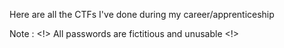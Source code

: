 Here are all the CTFs I've done during my career/apprenticeship 

Note : 
<!> All passwords are fictitious and unusable <!>
